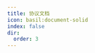 ```yaml
---
title: 协议文档
icon: basil:document-solid
index: false
dir:
  order: 3
---
```


<Redirect to="integration" />
